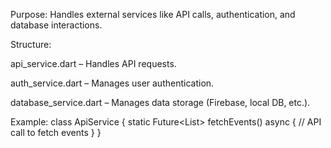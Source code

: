 Purpose:
Handles external services like API calls, authentication, and database interactions.

Structure:

api_service.dart – Handles API requests.

auth_service.dart – Manages user authentication.

database_service.dart – Manages data storage (Firebase, local DB, etc.).


Example:
class ApiService {
    static Future<List<Event>> fetchEvents() async {
        // API call to fetch events
    }
}
